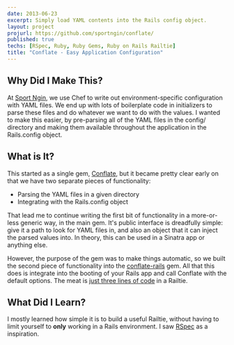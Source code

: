 ```yaml
---
date: 2013-06-23
excerpt: Simply load YAML contents into the Rails config object.
layout: project
projurl: https://github.com/sportngin/conflate/
published: true
techs: [RSpec, Ruby, Ruby Gems, Ruby on Rails Railtie]
title: "Conflate - Easy Application Configuration"
---
```


## Why Did I Make This?

At [Sport Ngin][sportngin], we use Chef to write out environment-specific
configuration with YAML files. We end up with lots of boilerplate code in
initializers to parse these files and do whatever we want to do with the
values. I wanted to make this easier, by pre-parsing all of the YAML files in
the config/ directory and making them available throughout the application in
the Rails.config object.

## What is It?

This started as a single gem, [Conflate][conflate], but it became pretty clear
early on that we have two separate pieces of functionality:

* Parsing the YAML files in a given directory
* Integrating with the Rails.config object

That lead me to continue writing the first bit of functionality in a
more-or-less generic way, in the main gem. It's public interface is dreadfully
simple: give it a path to look for YAML files in, and also an object that it
can inject the parsed values into. In theory, this can be used in a Sinatra app
or anything else.

However, the purpose of the gem was to make things automatic, so we built the
second piece of functionality into the [conflate-rails] gem. All that this does
is integrate into the booting of your Rails app and call Conflate with the
default options. The meat is [just three lines of code][dead-simple] in a
Railtie.

## What Did I Learn?

I mostly learned how simple it is to build a useful Railtie, without having to
limit yourself to **only** working in a Rails environment. I saw [RSpec] as a
inspiration.

[conflate]:https://github.com/sportngin/conflate/
[conflate-rails]:https://github.com/sportngin/conflate-rails/
[dead-simple]:https://github.com/sportngin/conflate-rails/blob/73eeaebc75a4409b1f6f071a5cfa73e4f16672d8/lib/conflate-rails.rb#L7-L9
[RSpec]:http://rspec.info
[sportngin]:http://www.sportngin.com/
